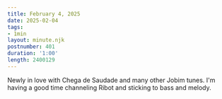 ```yaml
---
title: February 4, 2025
date: 2025-02-04
tags:
- 1min
layout: minute.njk
postnumber: 401
duration: '1:00'
length: 2400129
---
```

Newly in love with Chega de Saudade and many other Jobim tunes. I'm having a good time channeling Ribot and sticking to bass and melody.  
